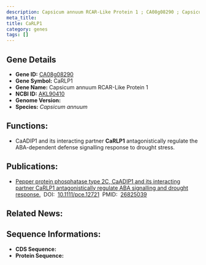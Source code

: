 ```yaml
---
description: Capsicum annuum RCAR-Like Protein 1 ; CA08g08290 ; Capsicum annuum
meta_title:
title: CaRLP1
category: genes
tags: []
---
```


## Gene Details
- **Gene ID:**	[CA08g08290](CA08g08290)
- **Gene Symbol:** CaRLP1
- **Gene Name:** Capsicum annuum RCAR-Like Protein 1
- **NCBI ID:** [AKL90410](https://www.ncbi.nlm.nih.gov/gene/?term=AKL90410)
- **Genome Version:** []()
- **Species:** *Capsicum annuum*

## Functions:
   - CaADIP1 and its interacting partner **CaRLP1** antagonistically regulate the ABA-dependent defense signalling response to drought stress.

## Publications:
   - [Pepper protein phosphatase type 2C, CaADIP1 and its interacting partner CaRLP1 antagonistically regulate ABA signalling and drought response.]( https://onlinelibrary.wiley.com/doi/10.1111/pce.12721)&nbsp;&nbsp;DOI:&nbsp;&nbsp;[10.1111/pce.12721](https://onlinelibrary.wiley.com/doi/10.1111/pce.12721)&nbsp;&nbsp;PMID:&nbsp;&nbsp;[26825039](https://pubmed.ncbi.nlm.nih.gov/26825039/)

## Related News:

## Sequence Informations:
- **CDS Sequence:**
- **Protein Sequence:**

